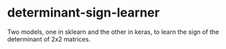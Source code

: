 # determinant-sign-learner
Two models, one in sklearn and the other in keras, to learn the sign of the determinant of 2x2 matrices.
